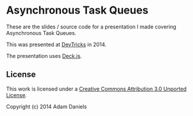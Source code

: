 # Asynchronous Task Queues

These are the slides / source code for a presentation I made covering
Asynchronous Task Queues.

This was presented at [DevTricks](http://softwareniagara.com/#devtricks) in
2014.

The presentation uses [Deck.js](https://github.com/imakewebthings/deck.js).

## License

This work is licensed under a [Creative Commons Attribution 3.0 Unported
License](http://creativecommons.org/licenses/by/3.0/).

Copyright (c) 2014 Adam Daniels
